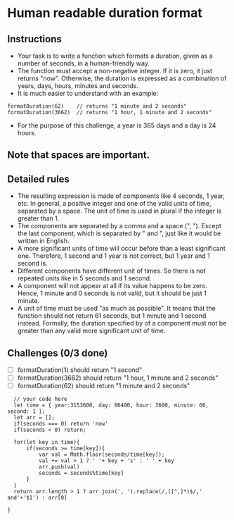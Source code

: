 # Human readable duration format

## Instructions
- Your task is to write a function which formats a duration, given as a number of seconds, in a human-friendly way.
- The function must accept a non-negative integer. If it is zero, it just returns "now". Otherwise, the duration is expressed as a combination of years, days, hours, minutes and seconds.
- It is much easier to understand with an example:
```
formatDuration(62)    // returns "1 minute and 2 seconds"
formatDuration(3662)  // returns "1 hour, 1 minute and 2 seconds"
```
- For the purpose of this challenge, a year is 365 days and a day is 24 hours.

## Note that spaces are important.

## Detailed rules

- The resulting expression is made of components like 4 seconds, 1 year, etc. In general, a positive integer and one of the valid units of time, separated by a space. The unit of time is used in plural if the integer is greater than 1.
- The components are separated by a comma and a space (", "). Except the last component, which is separated by " and ", just like it would be written in English.
- A more significant units of time will occur before than a least significant one. Therefore, 1 second and 1 year is not correct, but 1 year and 1 second is.
- Different components have different unit of times. So there is not repeated units like in 5 seconds and 1 second.
- A component will not appear at all if its value happens to be zero. Hence, 1 minute and 0 seconds is not valid, but it should be just 1 minute.
- A unit of time must be used "as much as possible". It means that the function should not return 61 seconds, but 1 minute and 1 second instead. Formally, the duration specified by of a component must not be greater than any valid more significant unit of time.

## Challenges (0/3 done)
- [ ] formatDuration(1) should return "1 second"
- [ ] formatDuration(3662) should return "1 hour, 1 minute and 2 seconds"
- [ ] formatDuration(62) should return "1 minute and 2 seconds"

```function formatDuration(seconds) {
  // your code here
  let time = { year:3153600, day: 86400, hour: 3600, minute: 60, second: 1 };
  let arr = [];
  if(seconds === 0) return 'now'
  if(seconds < 0) return;

  for(let key in time){
      if(seconds >= time[key]){
          var val = Math.floor(seconds/time[key]);
          val += val > 1 ? ' '+ key + 's' : ' ' + key
          arr.push(val)
          seconds = seconds%time[key]
      }
  }
  return arr.length > 1 ? arr.join(', ').replace(/,([^,]*)$/,' and'+'$1') : arr[0]

}
```
